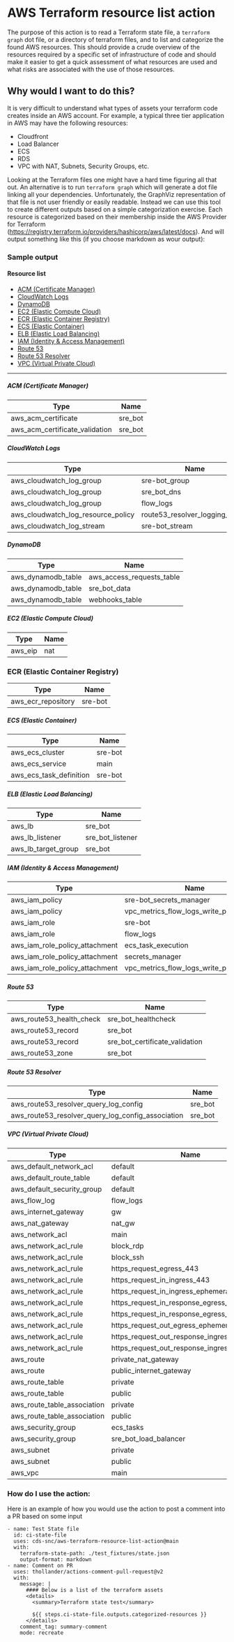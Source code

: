 # AWS Terraform resource list action

The purpose of this action is to read a Terraform state file, a `terraform graph` dot file, or a directory of terraform files, and to list and categorize the found AWS resources. This should provide a crude overview of the resources required by a specific set of infrastructure of code and should make it easier to get a quick assessment of what resources are used and what risks are associated with the use of those resources.

## Why would I want to do this?

It is very difficult to understand what types of assets your terraform code creates inside an AWS account. For example, a typical three tier application in AWS may have the following resources:

- Cloudfront
- Load Balancer
- ECS
- RDS
- VPC with NAT, Subnets, Security Groups, etc.

Looking at the Terraform files one might have a hard time figuring all that out. An alternative is to run `terraform graph` which will generate a dot file linking all your dependencies. Unfortunately, the GraphViz representation of that file is not user friendly or easily readable. Instead we can use this tool to create different outputs based on a simple categorization exercise. Each resource is categorized based on their membership inside the AWS Provider for Terraform (https://registry.terraform.io/providers/hashicorp/aws/latest/docs). And will output something like this (if you choose markdown as wour output):

### Sample output

#### Resource list
- [ACM (Certificate Manager)](#acm-certificate-manager)
- [CloudWatch Logs](#cloudwatch-logs)
- [DynamoDB](#dynamodb)
- [EC2 (Elastic Compute Cloud)](#ec2-elastic-compute-cloud)
- [ECR (Elastic Container Registry)](#ecr-elastic-container-registry)
- [ECS (Elastic Container)](#ecs-elastic-container)
- [ELB (Elastic Load Balancing)](#elb-elastic-load-balancing)
- [IAM (Identity &amp; Access Management)](#iam-identity-&amp;-access-management)
- [Route 53](#route-53)
- [Route 53 Resolver](#route-53-resolver)
- [VPC (Virtual Private Cloud)](#vpc-virtual-private-cloud)


***


##### <a id="acm-certificate-manager"></a>ACM (Certificate Manager)
| Type | Name |
| --- | --- |
| aws_acm_certificate | sre_bot |
| aws_acm_certificate_validation | sre_bot |


##### <a id="cloudwatch-logs"></a>CloudWatch Logs
| Type | Name |
| --- | --- |
| aws_cloudwatch_log_group | sre-bot_group |
| aws_cloudwatch_log_group | sre_bot_dns |
| aws_cloudwatch_log_group | flow_logs |
| aws_cloudwatch_log_resource_policy | route53_resolver_logging_policy |
| aws_cloudwatch_log_stream | sre-bot_stream |


##### <a id="dynamodb"></a>DynamoDB
| Type | Name |
| --- | --- |
| aws_dynamodb_table | aws_access_requests_table |
| aws_dynamodb_table | sre_bot_data |
| aws_dynamodb_table | webhooks_table |


##### <a id="ec2-elastic-compute-cloud"></a>EC2 (Elastic Compute Cloud)
| Type | Name |
| --- | --- |
| aws_eip | nat |


### <a id="ecr-elastic-container-registry"></a>ECR (Elastic Container Registry)
| Type | Name |
| --- | --- |
| aws_ecr_repository | sre-bot |


##### <a id="ecs-elastic-container"></a>ECS (Elastic Container)
| Type | Name |
| --- | --- |
| aws_ecs_cluster | sre-bot |
| aws_ecs_service | main |
| aws_ecs_task_definition | sre-bot |


##### <a id="elb-elastic-load-balancing"></a>ELB (Elastic Load Balancing)
| Type | Name |
| --- | --- |
| aws_lb | sre_bot |
| aws_lb_listener | sre_bot_listener |
| aws_lb_target_group | sre_bot |


##### <a id="iam-identity-&amp;-access-management"></a>IAM (Identity &amp; Access Management)
| Type | Name |
| --- | --- |
| aws_iam_policy | sre-bot_secrets_manager |
| aws_iam_policy | vpc_metrics_flow_logs_write_policy |
| aws_iam_role | sre-bot |
| aws_iam_role | flow_logs |
| aws_iam_role_policy_attachment | ecs_task_execution |
| aws_iam_role_policy_attachment | secrets_manager |
| aws_iam_role_policy_attachment | vpc_metrics_flow_logs_write_policy_attach |


##### <a id="route-53"></a>Route 53
| Type | Name |
| --- | --- |
| aws_route53_health_check | sre_bot_healthcheck |
| aws_route53_record | sre_bot |
| aws_route53_record | sre_bot_certificate_validation |
| aws_route53_zone | sre_bot |


##### <a id="route-53-resolver"></a>Route 53 Resolver
| Type | Name |
| --- | --- |
| aws_route53_resolver_query_log_config | sre_bot |
| aws_route53_resolver_query_log_config_association | sre_bot |


##### <a id="vpc-virtual-private-cloud"></a>VPC (Virtual Private Cloud)
| Type | Name |
| --- | --- |
| aws_default_network_acl | default |
| aws_default_route_table | default |
| aws_default_security_group | default |
| aws_flow_log | flow_logs |
| aws_internet_gateway | gw |
| aws_nat_gateway | nat_gw |
| aws_network_acl | main |
| aws_network_acl_rule | block_rdp |
| aws_network_acl_rule | block_ssh |
| aws_network_acl_rule | https_request_egress_443 |
| aws_network_acl_rule | https_request_in_ingress_443 |
| aws_network_acl_rule | https_request_in_ingress_ephemeral |
| aws_network_acl_rule | https_request_in_response_egress_443 |
| aws_network_acl_rule | https_request_in_response_egress_ephemeral |
| aws_network_acl_rule | https_request_out_egress_ephemeral |
| aws_network_acl_rule | https_request_out_response_ingress_443 |
| aws_network_acl_rule | https_request_out_response_ingress_ephemeral |
| aws_route | private_nat_gateway |
| aws_route | public_internet_gateway |
| aws_route_table | private |
| aws_route_table | public |
| aws_route_table_association | private |
| aws_route_table_association | public |
| aws_security_group | ecs_tasks |
| aws_security_group | sre_bot_load_balancer |
| aws_subnet | private |
| aws_subnet | public |
| aws_vpc | main |


### How do I use the action:

Here is an example of how you would use the action to post a comment into a PR based on some input

```
- name: Test State file
  id: ci-state-file
  uses: cds-snc/aws-terraform-resource-list-action@main
  with:
    terraform-state-path: ./test_fixtures/state.json
    output-format: markdown
- name: Comment on PR
  uses: thollander/actions-comment-pull-request@v2
  with:
    message: |
      #### Below is a list of the terraform assets
      <details>
        <summary>Terraform state test</summary>

        ${{ steps.ci-state-file.outputs.categorized-resources }}
      </details>
    comment_tag: summary-comment
    mode: recreate
```